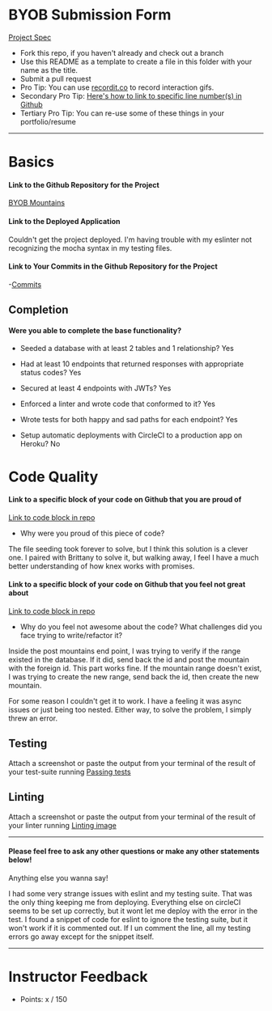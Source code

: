 # BYOB Submission Form

[Project Spec](http://frontend.turing.io/projects/build-your-own-backend.html)

* Fork this repo, if you haven't already and check out a branch
* Use this README as a template to create a file in this folder with your name as the title.
* Submit a pull request
* Pro Tip: You can use [recordit.co](http://recordit.co/) to record interaction gifs.
* Secondary Pro Tip: [Here's how to link to specific line number(s) in Github](http://stackoverflow.com/questions/23821235/how-to-link-to-specific-line-number-on-github)
* Tertiary Pro Tip: You can re-use some of these things in your portfolio/resume

------

# Basics

#### Link to the Github Repository for the Project
[BYOB Mountains](https://github.com/tbrandle/mountains_backend/tree/master/turing/mod-4-projects/BYOB-mountains)

#### Link to the Deployed Application

Couldn't get the project deployed. I'm having trouble with my eslinter not recognizing the mocha syntax in my testing files.

#### Link to Your Commits in the Github Repository for the Project

-[Commits](https://github.com/tbrandle/mountains_backend/commits/master)

## Completion

#### Were you able to complete the base functionality?

* Seeded a database with at least 2 tables and 1 relationship?
Yes

* Had at least 10 endpoints that returned responses with appropriate status codes?
Yes

* Secured at least 4 endpoints with JWTs?
Yes

* Enforced a linter and wrote code that conformed to it?
Yes

* Wrote tests for both happy and sad paths for each endpoint?
Yes

* Setup automatic deployments with CircleCI to a production app on Heroku?
No

# Code Quality

#### Link to a specific block of your code on Github that you are proud of
[Link to code block in repo](https://github.com/tbrandle/mountains_backend/blob/master/turing/mod-4-projects/BYOB-mountains/db/seeds/dev/mountains.js#L19)

* Why were you proud of this piece of code?

The file seeding took forever to solve, but I think this solution is a clever one. I paired with Brittany to solve it, but walking away, I feel I have a much better understanding of how knex works with promises.

#### Link to a specific block of your code on Github that you feel not great about
[Link to code block in repo](https://github.com/tbrandle/mountains_backend/blob/master/turing/mod-4-projects/BYOB-mountains/server.js#L141)

* Why do you feel not awesome about the code? What challenges did you face trying to write/refactor it?

Inside the post mountains end point, I was trying to verify if the range existed in the database.  If it did, send back the id and post the mountain with the foreign id. This part works fine. If the mountain range doesn't exist, I was trying to create the new range, send back the id, then create the new mountain.

For some reason I couldn't get it to work.  I have a feeling it was async issues or just being too nested. Either way, to solve the problem, I simply threw an error.

## Testing

Attach a screenshot or paste the output from your terminal of the result of your test-suite running
[Passing tests](http://recordit.co/3vTFH4bn4B)

## Linting

Attach a screenshot or paste the output from your terminal of the result of your linter running
[Linting image](http://imgur.com/eIuG7p6)



-----

#### Please feel free to ask any other questions or make any other statements below!

Anything else you wanna say!

I had some very strange issues with eslint and my testing suite. That was the only thing keeping me from deploying. Everything else on circleCI seems to be set up correctly, but it wont let me deploy with the error in the test.  I found a snippet of code for eslint to ignore the testing suite, but it won't work if it is commented out.  If I un comment the line, all my testing errors go away except for the snippet itself.

-----

# Instructor Feedback

- Points: x / 150
